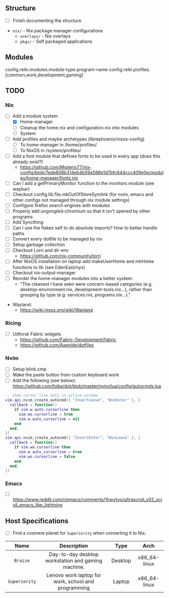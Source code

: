 
## Structure

- [ ] Finish documenting the structure
- `nix/` - Nix package manager configurations
  - `overlays/` - Nix overlays
  - `pkgs/` - Self packaged applications

## Modules
config.reiki.modules.module-type.program-name
config.reiki.profiles.[common,work,development,gaming]

## TODO

### Nix
- [ ] Add a module system
    - [X] Home-manager
    - [ ] Cleanup the home.nix and configuration.nix into modules
    - [ ] System
- [ ] Add profiles and maybe archetypes (librephoenix/nixos-config)
    - [ ] To home-manager in /home/profiles/
    - [ ] To NixOS in /system/profiles/
- [ ] Add a font module that defines fonts to be used in every app (does this already exist?)
    - https://github.com/Misterio77/nix-config/blob/7ede608b314eb4b59a588e1d7bfc644ccc409e0e/modules/home-manager/fonts.nix
- [ ] Can I add a getPrimaryMonitor function to the monitors module (see waybar)
- [ ] Checkout config.lib.file.mkOutOfStoreSymlink (for nvim, emacs and other configs not managed through nix module settings)
- [ ] Configure firefox search engines with modules
- [ ] Properly add ungoogled-chromium so that it isn't opened by other programs
- [ ] Add Syncthing
- [ ] Can I use the flakes self to do absolute imports? How to better handle paths
- [ ] Convert every dotfile to be managed by nix
- [ ] Setup garbage collection
- [ ] Checkout Lorri and dir-env
    - https://github.com/nix-community/lorri
- [ ] After NixOS installation on laptop add makeUserHome and mkHome functions to lib (see EdenEast/nyx)
- [ ] Checkout nix-output-manager
- [ ] Reorder the home-manager modules into a better system:
    - "The cleanest I have seen were concern-based categories (e.g. desktop-environment.nix, development-tools.nix…), rather than grouping by type (e.g. services.nix, programs.nix…)."
- Wayland:
    - https://wiki.nixos.org/wiki/Wayland

### Ricing
- [ ] Udforsk Fabric widgets
    - https://github.com/Fabric-Development/fabric
    - https://github.com/Axenide/dotfiles

### Nvim
- [ ] Setup blink.cmp
- [ ] Make the paste button from custom keyboard work
- [ ] Add the following (see below): https://github.com/folke/dot/blob/master/nvim/lua/config/autocmds.lua
```lua
-- show cursor line only in active window
vim.api.nvim_create_autocmd({ "InsertLeave", "WinEnter" }, {
  callback = function()
    if vim.w.auto_cursorline then
      vim.wo.cursorline = true
      vim.w.auto_cursorline = nil
    end
  end,
})
vim.api.nvim_create_autocmd({ "InsertEnter", "WinLeave" }, {
  callback = function()
    if vim.wo.cursorline then
      vim.w.auto_cursorline = true
      vim.wo.cursorline = false
    end
  end,
})
```

### Emacs
- [ ] https://www.reddit.com/r/emacs/comments/1hwvtyo/ultrascroll_v02_scroll_emacs_like_lightning


## Host Specifications
- [ ] Find a cosmere planet for `Superiority` when converting it to Nix.

| Name          | Description                                         |  Type   |     Arch      |
| :-----------: | :-------------------------------------------------: | :-----: | :-----------: |
| `Braize`      | Day-to-day desktop workstation and gaming machine.  | Desktop | x86_64-linux  |
| `Superiority` | Lenovo work laptop for work, school and programming | Laptop  | x86_64-linux  |
